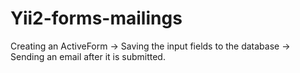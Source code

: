 # Yii2-forms-mailings
Creating an ActiveForm -> Saving the input fields to the database -> Sending an email after it is submitted.
